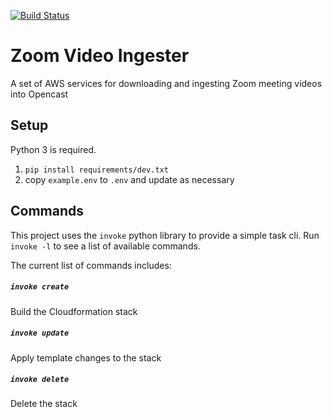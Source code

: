 [![Build Status](https://travis-ci.org/harvard-dce/zoom-recording-ingester.svg?branch=master)](https://travis-ci.org/harvard-dce/zoom-recording-ingester)

# Zoom Video Ingester

A set of AWS services for downloading and ingesting Zoom meeting videos into Opencast

## Setup

Python 3 is required.

1. `pip install requirements/dev.txt`
1. copy `example.env` to `.env` and update as necessary

## Commands

This project uses the `invoke` python library to provide a simple task cli. Run `invoke -l`
to see a list of available commands.

The current list of commands includes:

##### `invoke create`

Build the Cloudformation stack

##### `invoke update`

Apply template changes to the stack

##### `invoke delete`

Delete the stack
